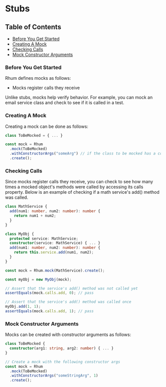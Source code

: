 # Stubs

## Table of Contents

- [Before You Get Started](#before-you-get-started)
- [Creating A Mock](#creating-a-mock)
- [Checking Calls](#checking-calls)
- [Mock Constructor Arguments](#mock-constructor-arguments)

### Before You Get Started

Rhum defines mocks as follows:

  - Mocks register calls they receive

Unlike stubs, mocks help verify behavior. For example, you can mock an email service class and check to see if it is called in a test.

### Creating A Mock

Creating a mock can be done as follows:

   ```ts
   class ToBeMocked = { ... }

   const mock = Rhum
     .mock(ToBeMocked)
     .withConstructorArgs("someArg") // if the class to be mocked has a constructor and it requires args
     .create();
   ```

### Checking Calls

Since mocks register calls they receive, you can check to see how many times a mocked object's methods were called by accessing its calls property. Below is an example of checking if a math service's add() method was called.

   ```ts
   class MathService {
     add(num1: number, num2: number): number {
       return num1 + num2;
     }
   }

   class MyObj {
     protected service: MathService;
     constructor(service: MathService) { ... }
     add(num1: number, num2: number): number {
       return this.service.add(num1, num2);
     }
   }

   const mock = Rhum.mock(MathService).create();

   const myObj = new MyObj(mock);

   // Assert that the service's add() method was not called yet
   assertEquals(mock.calls.add, 0); // pass

   // Assert that the service's add() method was called once
   myObj.add(1, 1);
   assertEquals(mock.calls.add, 1); // pass
   ```

### Mock Constructor Arguments

Mocks can be created with constructor arguments as follows:


   ```ts
   class ToBeMocked {
     constructor(arg1: string, arg2: number) { ... }
   }

   // Create a mock with the following constructor args
   const mock = Rhum
     .mock(ToBeMocked)
     .withConstructorArgs("someStringArg", 1)
     .create();
   ```